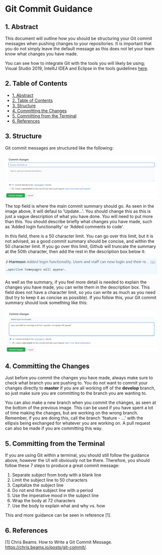 # Git Commit Guidance <!-- omit in toc -->

## 1. Abstract

This document will outline how you should be structuring your Git commit messages when pushing changes to your repositories. It is important that you do not simply leave the default message as this does not let your team know what changes you have made.

You can see how to integrate Git with the tools you will likely be using; Visual Studio 2019, IntelliJ IDEA and Eclipse in the tools guidelines [here](/planning/version-control/tools/level_4_git_tools.md).

## 2. Table of Contents

- [1. Abstract](#1-abstract)
- [2. Table of Contents](#2-table-of-contents)
- [3. Structure](#3-structure)
- [4. Committing the Changes](#4-committing-the-changes)
- [5. Committing from the Terminal](#5-committing-from-the-terminal)
- [6. References](#6-references)

## 3. Structure

Git commit messages are structured like the following:

![Git commit structure](/planning/version-control/images/structure1.png)

The top field is where the main commit summary should go. As seen in the image above, it will defaul to 'Update...'. You should change this as this is just a vague description of what you have done.
You will need to put more than this. You should describe briefly what changes you have made, such as 'Added login functionality' or 'Added comments to code'. 

In this field, there is a 50 character limit. You can go over this limit, but it is not advised, as a good commit summary should be concise, and within the 50 character limit.
If you go over this limit, Github will truncate the summary at the 50th character, then add the rest in the description box below it:

![Github summary truncated](/planning/version-control/images/truncate.png)

As well as the summary, if you feel more detail is needed to explain the changes you have made, you can write them in the description box. This field does not have a character limit, so you can write as much as you need (but try to keep it as concise as possible).
If you follow this, your Git commit summary should look something like this:

![Complete Git commit structure](/planning/version-control/images/structure2.png)

## 4. Committing the Changes

Just before you commit the changes you have made, always make sure to check what branch you are pushing to. You do not want to commit your changes directly to **master** if you are all working off of the **develop** branch, so just make sure you are committing to the branch you are wanting to.

You can also make a new branch when you commit the changes, as seen at the bottom of the previous image. This can be used if you have spent a lot of time making the changes, but are working on the wrong branch. Remember, if you are doing this, call the branch 'feature - ...' with the ellipsis being exchanged for whatever you are working on.
A pull request can also be made if you are committing this way.

## 5. Committing from the Terminal

If you are using Git within a terminal, you should still follow the guidance above, however the UI will obviously not be there. Therefore, you should follow these 7 steps to produce a great commit message:

1) Separate subject from body with a blank line
2) Limit the subject line to 50 characters
3) Capitalize the subject line
4) Do not end the subject line with a period
5) Use the imperative mood in the subject line
6) Wrap the body at 72 characters
7) Use the body to explain what and why vs. how

This and more guidance can be seen in reference [1].

## 6. References

[1] Chris Beams. How to Write a Git Commit Message. <https://chris.beams.io/posts/git-commit/>.

